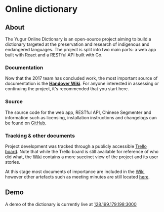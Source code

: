 # Online dictionary

## About

The Yugur Online Dictionary is an open-source project aiming to build a dictionary targeted at the preservation and research of indigenous and endangered languages. The project is split into two main parts: a web app built with React and a RESTful API built with Go.

### Documentation

Now that the 2017 team has concluded work, the most important source of documentation is the **[Handover Wiki](https://www.notion.so/yugur/Yugur-Dictionary-dc2b5c1dacc0431886fedb1b6803836a)**. For anyone interested in assessing or continuing the project, it's recommended that you start here.

### Source

The source code for the web app, RESTful API, Chinese Segmenter and information such as licensing, installation instructions and changelogs can be found on [GitHub](https://github.com/yugur). 

### Tracking & other documents

Project development was tracked through a publicly accessible [Trello board](https://trello.com/b/jMzGDNag/yugur-dictionary-app). Note that while the Trello board is still available for reference of who did what, the [Wiki](https://www.notion.so/yugur/Yugur-Dictionary-dc2b5c1dacc0431886fedb1b6803836a) contains a more succinct view of the project and its user stories. 

At this stage most documents of importance are included in the [Wiki](https://www.notion.so/yugur/Yugur-Dictionary-dc2b5c1dacc0431886fedb1b6803836a) however other artefacts such as meeting minutes are still located [here](https://drive.google.com/open?id=0ByT4L7eSmJWtZXIwQV8xX2U2VFU).

## Demo

A demo of the dictionary is currently live at [128.199.179.198:3000](http://128.199.179.198:3000/)
